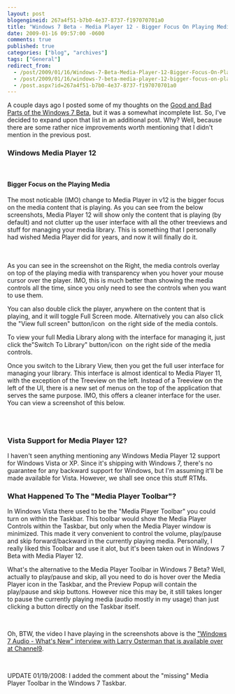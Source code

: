 ```yaml
---
layout: post
blogengineid: 267a4f51-b7b0-4e37-8737-f197070701a0
title: "Windows 7 Beta - Media Player 12 - Bigger Focus On Playing Media/Content"
date: 2009-01-16 09:57:00 -0600
comments: true
published: true
categories: ["blog", "archives"]
tags: ["General"]
redirect_from: 
  - /post/2009/01/16/Windows-7-Beta-Media-Player-12-Bigger-Focus-On-Playing-Media-Content
  - /post/2009/01/16/windows-7-beta-media-player-12-bigger-focus-on-playing-media-content
  - /post.aspx?id=267a4f51-b7b0-4e37-8737-f197070701a0
---
```

<!-- more -->
<p>
A couple days ago I posted some of my thoughts on the <a href="/post/2009/01/Windows-7-Beta-Has-Good-and-Bad-Points-A-Short-Review.aspx">Good and Bad Parts of the Windows 7 Beta</a>, but it was a somewhat incomplete list. So, I&#39;ve decided to expand upon that list in an additional post. Why? Well, because there are some rather nice improvements worth mentioning that I didn&#39;t mention in the previous post.
</p>
<h3>Windows Media Player 12</h3>
<p>
&nbsp;
</p>
<h4>Bigger Focus on the Playing Media <br />
</h4>
<p>
The most noticable (IMO) change to Media Player in v12 is the bigger focus on the media content that is playing. As you can see from the below screenshots, Media Player 12 will show only the content that is playing (by default) and not clutter up the user interface with all the other treeviews and stuff for managing your media library. This is something that I personally had wished Media Player did for years, and now it will finally do it.
</p>
<p>
<img src="/images/postsMediaPlayer12Beta-001.png" alt="" />
<img src="/images/postsMediaPlayer12Beta-002.png" alt="" /><br />
<br />
As you can see in the screenshot on the Right, the media controls overlay on top of the playing media with transparency when you hover your mouse cursor over the player. IMO, this is much better than showing the media controls all the time, since you only need to see the controls when you want to use them.
</p>
<p>
You can also double click the player, anywhere on the content that is
playing, and it will toggle Full Screen mode. Alternatively you can
also click the &quot;View full screen&quot; button/icon <img src="/images/postsMediaPlayer12Beta-FullScreenIcon.png" alt="" /> on the right side of the media contols. 
</p>
<p>
To view your full Media Library along with the interface for managing it, just click the&quot;Switch To Library&quot; button/icon <img src="/images/postsMediaPlayer12Beta-ViewLibraryIcon.png" alt="" /> on the right side of the media controls.
</p>
<p>
Once you switch to the Library View, then you get the full user interface for managing your library. This interface is almost identical to Media Player 11, with the exception of the Treeview on the left. Instead of a Treeview on the left of the UI, there is a new set of menus on the top of the application that serves the same purpose. IMO, this offers a cleaner interface for the user. You can view a screenshot of this below.
</p>
<p>
&nbsp;
</p>
<p>
<img src="/images/postsMediaPlayer12Beta-LibraryUI.png" alt="" /><br />
</p>
<h3>Vista Support for Media Player 12?</h3>
<p>
I haven&#39;t seen anything mentioning any Windows Media Player 12 support for Windows Vista or XP. Since it&#39;s shipping with Windows 7, there&#39;s no guarantee for any backward support for Windows, but I&#39;m assuming it&#39;ll be made available for Vista. However, we shall see once this stuff RTMs. 
</p>
<h3>What Happened To The &quot;Media Player Toolbar&quot;? </h3>
<p>
In Windows Vista there used to be the &quot;Media Player Toolbar&quot; you could turn on within the Taskbar. This toolbar would show the Media Player Controls within the Taskbar, but only when the Media Player window is minimized. This made it very convenient to control the volume, play/pause and skip forward/backward in the currently playing media. Personally, I really liked this Toolbar and use it alot, but it&#39;s been taken out in Windows 7 Beta with Media Player 12. 
</p>
<p>
What&#39;s the alternative to the Media Player Toolbar in Windows 7 Beta? Well, actually to play/pause and skip, all you need to do is hover over the Media Player icon in the Taskbar, and the Preview Popup will contain the play/pause and skip buttons. However nice this may be, it still takes longer to pause the currently playing media (audio mostly in my usage) than just clicking a button directly on the Taskbar itself. 
</p>
<p>
&nbsp;
</p>
<p>
Oh, BTW, the video I have playing in the screenshots above is the <a href="http://channel9.msdn.com/posts/Charles/Inside-Windows-7-Larry-Osterman-on-new-audio-capabilities/">&quot;Windows 7 Audio - What&#39;s New&quot; interview with Larry Osterman that is available over at Channel9</a>.&nbsp; 
</p>
<p>
&nbsp;
</p>
<p>
UPDATE 01/19/2008: I added the comment about the &quot;missing&quot; Media Player Toolbar in the Windows 7 Taskbar.
</p>
